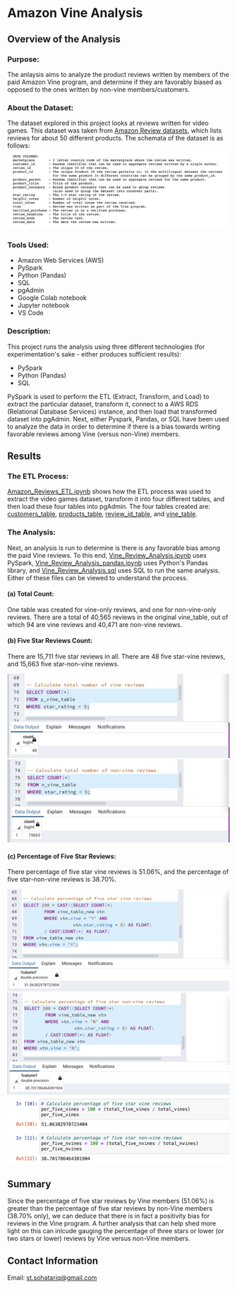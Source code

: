# Amazon Vine Analysis
## Overview of the Analysis
### Purpose:
The anlaysis aims to analyze the product reviews written by members of the paid Amazon Vine program, and determine if they are favorably biased as opposed to the ones written by non-vine members/customers.

### About the Dataset:
The dataset explored in this project looks at reviews written for video games.
This dataset was taken from [Amazon Review datasets](https://s3.amazonaws.com/amazon-reviews-pds/tsv/index.txt), which lists reviews for about 50 different products.
The schemata of the dataset is as follows:
![Dataset's schemata](https://github.com/SohaT7/Amazon_Vine_Analysis/blob/main/Images/schemata.png)

### Tools Used:
 - Amazon Web Services (AWS)
 - PySpark
 - Python (Pandas)
 - SQL
 - pgAdmin
 - Google Colab notebook
 - Jupyter notebook
 - VS Code

### Description:
This project runs the analysis using three different technologies (for experimentation's sake - either produces sufficient results):
 - PySpark
 - Python (Pandas)
 - SQL

PySpark is used to perform the ETL (Extract, Transform, and Load) to extract the particular dataset, transform it, connect to a AWS RDS (Relational Database Services) instance, and then load that transformed dataset into pgAdmin. 
Next, either Pyspark, Pandas, or SQL have been used to analyze the data in order to determine if there is a bias towards writing favorable reviews among Vine (versus non-Vine) members.

## Results
### The ETL Process:
[Amazon_Reviews_ETL.ipynb](https://github.com/SohaT7/Amazon_Vine_Analysis/blob/main/Amazon_Reviews_ETL.ipynb) shows how the ETL process was used to extract the video games dataset, transform it into four different tables, and then load these four tables into pgAdmin.
The four tables created are: [customers_table](https://github.com/SohaT7/Amazon_Vine_Analysis/blob/main/Images/t_customers.png), [products_table](https://github.com/SohaT7/Amazon_Vine_Analysis/blob/main/Images/t_products.png), [review_id_table](https://github.com/SohaT7/Amazon_Vine_Analysis/blob/main/Images/t_review_ids.png), and [vine_table](https://github.com/SohaT7/Amazon_Vine_Analysis/blob/main/Images/t_vine.png).

### The Analysis:
Next, an analysis is run to determine is there is any favorable bias among the paid Vine reviews. To this end, [Vine_Review_Analysis.ipynb](https://github.com/SohaT7/Amazon_Vine_Analysis/blob/main/Vine_Review_Analysis.ipynb) uses PySpark,
[Vine_Review_Analysis_pandas.ipynb](https://github.com/SohaT7/Amazon_Vine_Analysis/blob/main/Vine_Review_Analysis_pandas.ipynb) uses Python's Pandas library, and [Vine_Review_Analysis.sql](https://github.com/SohaT7/Amazon_Vine_Analysis/blob/main/Vine_Review_Analysis.sql) uses SQL to run the same analysis. Either of these files can be viewed to understand the process.

#### (a) Total Count:
One table was created for vine-only reviews, and one for non-vine-only reviews. There are a total of 40,565 reviews in the original vine_table, out of which 94 are vine reviews and 40,471 are non-vine reviews.

#### (b) Five Star Reviews Count:
There are 15,711 five star reviews in all. There are 48 five star-vine reviews, and 15,663 five star-non-vine reviews.

![five star vine reviews count](https://github.com/SohaT7/Amazon_Vine_Analysis/blob/main/Images/fivestar_vine_count.png)
![five star non-vine reviews count](https://github.com/SohaT7/Amazon_Vine_Analysis/blob/main/Images/fivestar_nonvine_count.png)

#### (c) Percentage of Five Star Reviews:
There percentage of five star vine reviews is 51.06%, and the percentage of five star-non-vine reviews is 38.70%.

![query_percentage five star vine reviews](https://github.com/SohaT7/Amazon_Vine_Analysis/blob/main/Images/per_fivestar_vine_sql.png)
![query_percentage five star non-vine reviews](https://github.com/SohaT7/Amazon_Vine_Analysis/blob/main/Images/per_fivestar_nonvine_sql.png)
![pandas_percentage five star both reviews](https://github.com/SohaT7/Amazon_Vine_Analysis/blob/main/Images/pandas_perfive.png)

## Summary
Since the percentage of five star reviews by Vine members (51.06%) is greater than the percentage of five star reviews by non-Vine members (38.70% only), we can deduce that there is in fact a positivity bias for reviews in the Vine program. A further analysis that can help shed more light on this can inlcude gauging the percentage of three stars or lower (or two stars or lower) reviews by Vine versus non-Vine members. 

## Contact Information
Email: st.sohatariq@gmail.com
